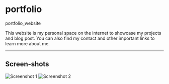 # portfolio

portfolio_website

This website is my personal space on the internet to showcase my projects and blog post.
You can also find my contact and other important links to learn more about me.

---

## Screen-shots
![Screenshot 1]("./public/screenshot_1.png")
![Screenshot 2]("./public/screenshot_2.png")
